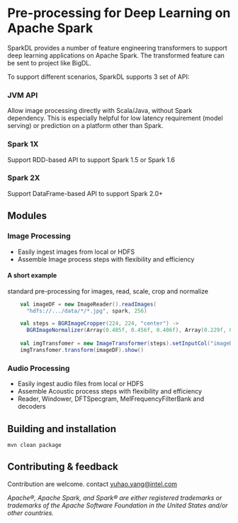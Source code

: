 
Pre-processing for Deep Learning on Apache Spark
===========================================

SparkDL provides a number of feature engineering transformers to support
deep learning applications on Apache Spark. The transformed feature can
 be sent to project like BigDL.

To support different scenarios, SparkDL supports 3 set of API:

### JVM API
Allow image processing directly with Scala/Java, without Spark dependency.
This is especially helpful for low latency requirement (model serving) or
prediction on a platform other than Spark.

### Spark 1X
Support RDD-based API to support Spark 1.5 or Spark 1.6

### Spark 2X
Support DataFrame-based API to support Spark 2.0+

## Modules 

### Image Processing

* Easily ingest images from local or HDFS
* Assemble Image process steps with flexibility and efficiency


#### A short example

standard pre-processing for images, read, scale, crop and normalize

   ```scala
       val imageDF = new ImageReader().readImages(
         "hdfs://.../data/*/*.jpg", spark, 256)
   
       val steps = BGRImageCropper(224, 224, "center") ->
         BGRImageNormalizer(Array(0.485f, 0.456f, 0.406f), Array(0.229f, 0.224f, 0.225f))
       
       val imgTransfomer = new ImageTransformer(steps).setInputCol("imageData").setOutputCol("feature")
       imgTransfomer.transform(imageDF).show()

   ```
   
### Audio Processing

* Easily ingest audio files from local or HDFS
* Assemble Acoustic process steps with flexibility and efficiency
* Reader, Windower, DFTSpecgram, MelFrequencyFilterBank and decoders

## Building and installation

`mvn clean package`

## Contributing & feedback

Contribution are welcome.
contact yuhao.yang@intel.com

*Apache®, Apache Spark, and Spark® are either registered trademarks or
trademarks of the Apache Software Foundation in the United States and/or other
countries.*